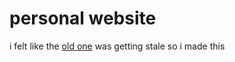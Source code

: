 # personal website

i felt like the [old one](https://github.com/jaruserickson/jaruserickson.github.io) was getting stale so i made this